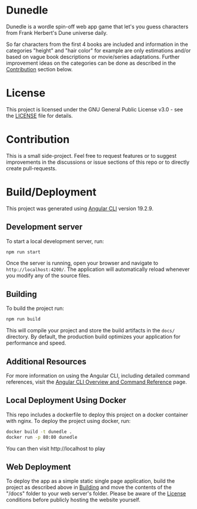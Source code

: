 # Dunedle

Dunedle is a wordle spin-off web app game that let's you guess characters from Frank Herbert's Dune universe daily. 

So far characters from the first 4 books are included and information in the categories "height" and "hair color" for example are only estimations and/or based on vague book descriptions or movie/series adaptations. Further improvement ideas on the categories can be done as described in the [Contribution](#Contribution) section below.

# License

This project is licensed under the GNU General Public License v3.0 - see the [LICENSE](./LICENSE) file for details.

# Contribution

This is a small side-project. Feel free to request features or to suggest improvements in the discussions or issue sections of this repo or to directly create pull-requests. 

# Build/Deployment

This project was generated using [Angular CLI](https://github.com/angular/angular-cli) version 19.2.9.

## Development server

To start a local development server, run:

```bash
npm run start
```

Once the server is running, open your browser and navigate to `http://localhost:4200/`. The application will automatically reload whenever you modify any of the source files.

## Building

To build the project run:

```bash
npm run build
```

This will compile your project and store the build artifacts in the `docs/` directory. By default, the production build optimizes your application for performance and speed.

## Additional Resources

For more information on using the Angular CLI, including detailed command references, visit the [Angular CLI Overview and Command Reference](https://angular.dev/tools/cli) page.

## Local Deployment Using Docker

This repo includes a dockerfile to deploy this project on a docker container with nginx. 
To deploy the project using docker, run:

```bash
docker build -t dunedle .
docker run -p 80:80 dunedle
```
You can then visit http://localhost to play

## Web Deployment

To deploy the app as a simple static single page application, build the project as described above in [Building](#Building) and move the contents of the "/docs" folder to your web server's folder. Please be aware of the [License](#License) conditions before publicly hosting the website yourself. 
